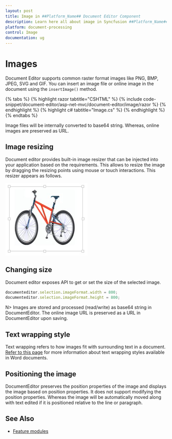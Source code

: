 ```yaml
---
layout: post
title: Image in ##Platform_Name## Document Editor Component
description: Learn here all about image in Syncfusion ##Platform_Name## Document Editor component of Syncfusion Essential JS 2 and more.
platform: document-processing
control: Image
documentation: ug
---
```



# Images

Document Editor supports common raster format images like PNG, BMP, JPEG, SVG and GIF. You can insert an image file or online image in the document using the `insertImage()` method.



{% tabs %}
{% highlight razor tabtitle="CSHTML" %}
{% include code-snippet/document-editor/asp-net-mvc/document-editor/image/razor %}
{% endhighlight %}
{% highlight c# tabtitle="Image.cs" %}
{% endhighlight %}{% endtabs %}




Image files will be internally converted to base64 string. Whereas, online images are preserved as URL.

## Image resizing

Document editor provides built-in image resizer that can be injected into your application based on the requirements. This allows to resize the image by dragging the resizing points using mouse or touch interactions. This resizer appears as follows.

![Image](images/image.JPG)

## Changing size

Document editor exposes API to get or set the size of the selected image.

```typescript
documenteditor.selection.imageFormat.width = 800;
documenteditor.selection.imageFormat.height = 800;
```

N> Images are stored and processed (read/write) as base64 string in DocumentEditor. The online image URL is preserved as a URL in DocumentEditor upon saving.

## Text wrapping style

Text wrapping refers to how images fit with surrounding text in a document. [Refer to this page](./text-wrapping-style) for more information about text wrapping styles available in Word documents.

## Positioning the image

DocumentEditor preserves the position properties of the image and displays the image based on position properties. It does not support modifying the position properties. Whereas the image will be automatically moved along with text edited if it is positioned relative to the line or paragraph.

## See Also

* [Feature modules](./feature-module)
